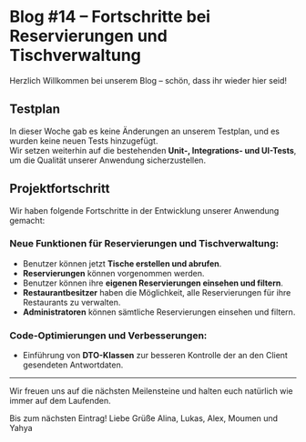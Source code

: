 # Blog #14 – Fortschritte bei Reservierungen und Tischverwaltung

Herzlich Willkommen bei unserem Blog – schön, dass ihr wieder hier seid!

## Testplan

In dieser Woche gab es keine Änderungen an unserem Testplan, und es wurden keine neuen Tests hinzugefügt.  
Wir setzen weiterhin auf die bestehenden **Unit-, Integrations- und UI-Tests**, um die Qualität unserer Anwendung sicherzustellen.

##  Projektfortschritt

Wir haben folgende Fortschritte in der Entwicklung unserer Anwendung gemacht:

### Neue Funktionen für Reservierungen und Tischverwaltung:

- Benutzer können jetzt **Tische erstellen und abrufen**.
- **Reservierungen** können vorgenommen werden.
- Benutzer können ihre **eigenen Reservierungen einsehen und filtern**.
- **Restaurantbesitzer** haben die Möglichkeit, alle Reservierungen für ihre Restaurants zu verwalten.
- **Administratoren** können sämtliche Reservierungen einsehen und filtern.

### Code-Optimierungen und Verbesserungen:

- Einführung von **DTO-Klassen** zur besseren Kontrolle der an den Client gesendeten Antwortdaten.
---

Wir freuen uns auf die nächsten Meilensteine und halten euch natürlich wie immer auf dem Laufenden.

Bis zum nächsten Eintrag!
Liebe Grüße
Alina, Lukas, Alex, Moumen und Yahya
